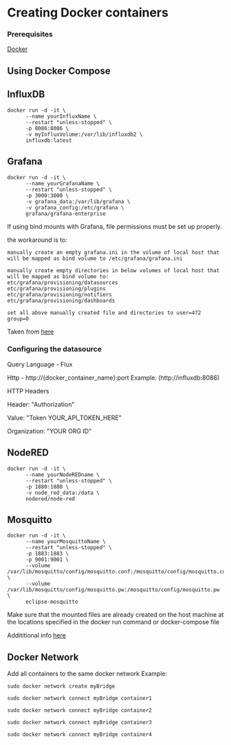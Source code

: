 # Creating Docker containers
### Prerequisites
[Docker](https://docs.docker.com/get-docker/)
## Using Docker Compose

## InfluxDB
```
docker run -d -it \
      --name yourInfluxName \
      --restart "unless-stopped" \
      -p 8086:8086 \
      -v myInfluxVolume:/var/lib/influxdb2 \
      influxdb:latest
```


## Grafana
```
docker run -d -it \
      --name yourGrafanaName \
      --restart "unless-stopped" \
      -p 3000:3000 \ 
      -v grafana_data:/var/lib/grafana \
      -v grafana_config:/etc/grafana \
      grafana/grafana-enterprise
```

If using bind mounts with Grafana, file permissions must be set up properly.

the workaround is to:

    manually create an empty grafana.ini in the volume of local host that will be mapped as bind volume to /etc/grafana/grafana.ini

    manually create empty directories in below volumes of local host that will be mapped as bind volume to:
    etc/grafana/provisioning/datasources
    etc/grafana/provisioning/plugins
    etc/grafana/provisioning/notifiers
    etc/grafana/provisioning/dashboards

    set all above manually created file and directories to user=472 group=0
Taken from [here](https://github.com/grafana/grafana/issues/51860#issuecomment-1178651261)


### Configuring the datasource
Query Language - Flux

Http - http://{docker_container_name}:port Example: (http://influxdb:8086)

HTTP Headers

Header: "Authorization" 

Value: "Token YOUR_API_TOKEN_HERE"

Organization: "YOUR ORG ID"

## NodeRED
```
docker run -d -it \
      --name yourNodeREDname \
      --restart "unless-stopped" \
      -p 1880:1880 \
      -v node_red_data:/data \
      nodered/node-red
```


## Mosquitto
```
docker run -d -it \
      --name yourMosquittoName \
      --restart "unless-stopped" \
      -p 1883:1883 \
      -p 9001:9001 \
      --volume /var/lib/mosquitto/config/mosquitto.conf:/mosquitto/config/mosquitto.conf \
      --volume /var/lib/mosquitto/config/mosquitto.pw:/mosquitto/config/mosquitto.pw \
      eclipse-mosquitto
```
Make sure that the mounted files are already created on the host machine at the locations specified in the docker run command or docker-compose file

Addititional info [here](https://community.home-assistant.io/t/help-with-mqtt-docker-setup/143759/4)

## Docker Network
Add all containers to the same docker network
Example: 


`sudo docker network create myBridge`

`sudo docker network connect myBridge container1`

`sudo docker network connect myBridge container2`

`sudo docker network connect myBridge container3`

`sudo docker network connect myBridge container4`
